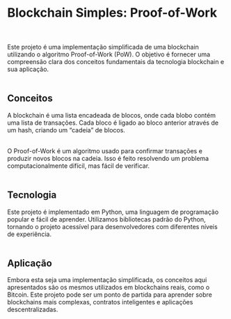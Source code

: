 # Blockchain Simples: Proof-of-Work<br><br>
Este projeto é uma implementação simplificada de uma blockchain utilizando o algoritmo Proof-of-Work (PoW). O objetivo é fornecer uma compreensão clara dos conceitos fundamentais da tecnologia blockchain e sua aplicação.<br><br>

## Conceitos
A blockchain é uma lista encadeada de blocos, onde cada blobo contém uma lista de transações. Cada bloco é ligado ao bloco anterior através de um hash, criando um “cadeia” de blocos.<br><br>

O Proof-of-Work é um algoritmo usado para confirmar transações e produzir novos blocos na cadeia. Isso é feito resolvendo um problema computacionalmente difícil, mas fácil de verificar.<br><br>

## Tecnologia<br>
Este projeto é implementado em Python, uma linguagem de programação popular e fácil de aprender. Utilizamos bibliotecas padrão do Python, tornando o projeto acessível para desenvolvedores com diferentes níveis de experiência.<br><br>

## Aplicação<br>
Embora esta seja uma implementação simplificada, os conceitos aqui apresentados são os mesmos utilizados em blockchains reais, como o Bitcoin. Este projeto pode ser um ponto de partida para aprender sobre blockchains mais complexas, contratos inteligentes e aplicações descentralizadas.